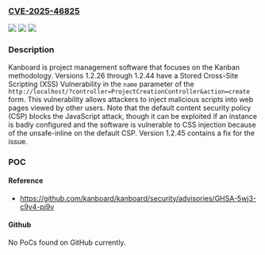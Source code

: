 ### [CVE-2025-46825](https://cve.mitre.org/cgi-bin/cvename.cgi?name=CVE-2025-46825)
![](https://img.shields.io/static/v1?label=Product&message=kanboard&color=blue)
![](https://img.shields.io/static/v1?label=Version&message=%3D%20%3E%3D%201.2.26%2C%20%3C%201.2.45%20&color=brighgreen)
![](https://img.shields.io/static/v1?label=Vulnerability&message=CWE-79%3A%20Improper%20Neutralization%20of%20Input%20During%20Web%20Page%20Generation%20('Cross-site%20Scripting')&color=brighgreen)

### Description

Kanboard is project management software that focuses on the Kanban methodology. Versions 1.2.26 through 1.2.44 have a Stored Cross-Site Scripting (XSS) Vulnerability in the `name` parameter of the `http://localhost/?controller=ProjectCreationController&action=create` form. This vulnerability allows attackers to inject malicious scripts into web pages viewed by other users. Note that the default content security policy (CSP) blocks the JavaScript attack, though it can be exploited if an instance is badly configured and the software is vulnerable to CSS injection because of the unsafe-inline on the default CSP. Version 1.2.45 contains a fix for the issue.

### POC

#### Reference
- https://github.com/kanboard/kanboard/security/advisories/GHSA-5wj3-c9v4-pj9v

#### Github
No PoCs found on GitHub currently.

